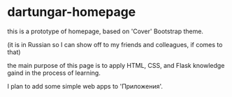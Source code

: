 # dartungar-homepage
this is a prototype of homepage, based on 'Cover' Bootstrap theme.

(it is in Russian so I can show off to my friends and colleagues, if comes to that)

the main purpose of this page is to apply HTML, CSS, and Flask knowledge gaind in the process of learning.

I plan to add some simple web apps to 'Приложения'.
